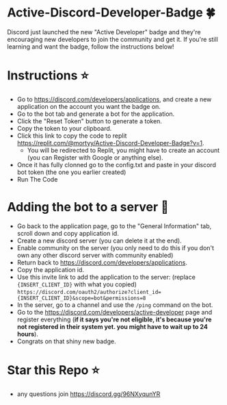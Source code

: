 # Active-Discord-Developer-Badge 🍀

Discord just launched the new "Active Developer" badge and they're encouraging new developers to join the community and get it. If you're still learning and want the badge, follow the instructions below!

# Instructions ⭐
- Go to https://discord.com/developers/applications, and create a new application on the account you want the badge on.
- Go to the bot tab and generate a bot for the application.
- Click the "Reset Token" button to generate a token.
- Copy the token to your clipboard.
- Click this link to copy the code to replit <https://replit.com/@mortyy/Active-Discord-Developer-Badge?v=1>.
  - You will be redirected to Replit, you might have to create an account (you can Register with Google or anything else).
- Once it has fully clonned go to the config.txt and paste in your discord bot token (the one you earlier created)
- Run The Code

# Adding the bot to a server 👑
- Go back to the application page, go to the "General Information" tab, scroll down and copy application id.
- Create a new discord server (you can delete it at the end).
- Enable community on the server (you only need to do this if you don't own any other discord server with community enabled)
- Return back to https://discord.com/developers/applications.
- Copy the application id.
- Use this invite link to add the application to the server: (replace ``{INSERT_CLIENT_ID}`` with what you copied) ``https://discord.com/oauth2/authorize?client_id={INSERT_CLIENT_ID}&scope=bot&permissions=8``
- In the server, go to a channel and use the ``/ping`` command on the bot.
- Go to the <https://discord.com/developers/active-developer> page and register everything (**if it says you're not eligible, it's because you're not registered in their system yet. you might have to wait up to 24 hours**).
- Congrats on that shiny new badge.

# Star this Repo ⭐
- any questions join <https://discord.gg/96NXyqunYR>
